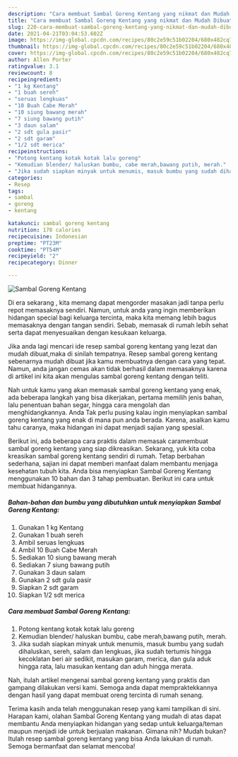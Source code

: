 ```yaml
---
description: "Cara membuat Sambal Goreng Kentang yang nikmat dan Mudah Dibuat"
title: "Cara membuat Sambal Goreng Kentang yang nikmat dan Mudah Dibuat"
slug: 220-cara-membuat-sambal-goreng-kentang-yang-nikmat-dan-mudah-dibuat
date: 2021-04-21T03:04:53.602Z
image: https://img-global.cpcdn.com/recipes/80c2e59c51b02204/680x482cq70/sambal-goreng-kentang-foto-resep-utama.jpg
thumbnail: https://img-global.cpcdn.com/recipes/80c2e59c51b02204/680x482cq70/sambal-goreng-kentang-foto-resep-utama.jpg
cover: https://img-global.cpcdn.com/recipes/80c2e59c51b02204/680x482cq70/sambal-goreng-kentang-foto-resep-utama.jpg
author: Allen Porter
ratingvalue: 3.1
reviewcount: 8
recipeingredient:
- "1 kg Kentang"
- "1 buah sereh"
- "seruas lengkuas"
- "10 Buah Cabe Merah"
- "10 siung bawang merah"
- "7 siung bawang putih"
- "3 daun salam"
- "2 sdt gula pasir"
- "2 sdt garam"
- "1/2 sdt merica"
recipeinstructions:
- "Potong kentang kotak kotak lalu goreng"
- "Kemudian blender/ haluskan bumbu, cabe merah,bawang putih, merah."
- "Jika sudah siapkan minyak untuk menumis, masuk bumbu yang sudah dihaluskan, sereh, salam dan lengkuas, jika sudah tertumis hingga kecoklatan beri air sedikit, masukan garam, merica, dan gula aduk hingga rata, lalu masukan kentang dan aduh hingga merata."
categories:
- Resep
tags:
- sambal
- goreng
- kentang

katakunci: sambal goreng kentang 
nutrition: 178 calories
recipecuisine: Indonesian
preptime: "PT23M"
cooktime: "PT54M"
recipeyield: "2"
recipecategory: Dinner

---
```



![Sambal Goreng Kentang](https://img-global.cpcdn.com/recipes/80c2e59c51b02204/680x482cq70/sambal-goreng-kentang-foto-resep-utama.jpg)

Di era  sekarang , kita memang dapat mengorder masakan jadi tanpa perlu repot memasaknya sendiri. Namun, untuk anda yang ingin memberikan hidangan special bagi keluarga tercinta, maka kita memang lebih bagus memasaknya dengan tangan sendiri. Sebab, memasak di rumah lebih sehat serta dapat menyesuaikan dengan kesukaan keluarga.

Jika anda lagi mencari ide resep sambal goreng kentang yang lezat dan mudah dibuat,maka di sinilah tempatnya. Resep sambal goreng kentang  sebenarnya mudah dibuat jika kamu membuatnya dengan cara yang tepat. Namun, anda jangan cemas akan tidak berhasil dalam memasaknya 
karena di artikel ini kita akan mengulas sambal goreng kentang dengan teliti.  



Nah untuk kamu yang akan memasak sambal goreng kentang yang enak, ada beberapa langkah yang bisa dikerjakan, pertama memilih jenis bahan, lalu penentuan bahan segar, hingga cara mengolah dan menghidangkannya. Anda Tak perlu pusing kalau ingin menyiapkan sambal goreng kentang yang enak di mana pun anda berada. Karena, asalkan kamu  tahu caranya, maka hidangan ini dapat menjadi sajian yang spesial.

Berikut ini, ada beberapa cara praktis  dalam memasak caramembuat sambal goreng kentang yang siap dikreasikan. Sekarang, yuk kita coba kreasikan sambal goreng kentang sendiri di rumah. Tetap berbahan sederhana, sajian ini dapat memberi manfaat dalam membantu menjaga kesehatan tubuh kita. Anda bisa menyiapkan Sambal Goreng Kentang menggunakan 10 bahan dan 3 tahap pembuatan. Berikut ini cara untuk membuat hidangannya.

<!--inarticleads1-->

##### Bahan-bahan dan bumbu yang dibutuhkan untuk menyiapkan Sambal Goreng Kentang:

1. Gunakan 1 kg Kentang
1. Gunakan 1 buah sereh
1. Ambil seruas lengkuas
1. Ambil 10 Buah Cabe Merah
1. Sediakan 10 siung bawang merah
1. Sediakan 7 siung bawang putih
1. Gunakan 3 daun salam
1. Gunakan 2 sdt gula pasir
1. Siapkan 2 sdt garam
1. Siapkan 1/2 sdt merica




<!--inarticleads2-->

##### Cara membuat Sambal Goreng Kentang:

1. Potong kentang kotak kotak lalu goreng
1. Kemudian blender/ haluskan bumbu, cabe merah,bawang putih, merah.
1. Jika sudah siapkan minyak untuk menumis, masuk bumbu yang sudah dihaluskan, sereh, salam dan lengkuas, jika sudah tertumis hingga kecoklatan beri air sedikit, masukan garam, merica, dan gula aduk hingga rata, lalu masukan kentang dan aduh hingga merata.




Nah, itulah artikel mengenai  sambal goreng kentang  yang praktis dan gampang dilakukan versi kami. Semoga anda dapat mempraktekkannya dengan hasil yang dapat membuat oreng tercinta di rumah senang. 

Terima kasih anda telah menggunakan resep yang kami tampilkan di sini. Harapan kami, olahan  Sambal Goreng Kentang yang mudah di atas dapat membantu Anda menyiapkan hidangan yang sedap untuk keluarga/teman maupun menjadi ide untuk berjualan makanan. Gimana nih? Mudah bukan? Itulah resep sambal goreng kentang yang bisa Anda lakukan di rumah. Semoga bermanfaat dan selamat mencoba!

